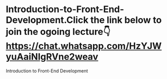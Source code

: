 # Introduction-to-Front-End-Development.Click the link below to join the ogoing lecture👇https://chat.whatsapp.com/HzYJWyuAaiNIgRVne2weav
Introduction to Front-End Development
